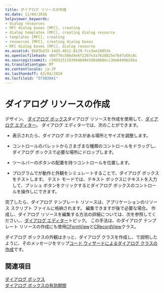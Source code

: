 ```yaml
---
title: ダイアログ リソースの作成
ms.date: 11/04/2016
helpviewer_keywords:
- dialog resources
- MFC dialog boxes [MFC], creating
- dialog templates [MFC], creating dialog resource
- templates [MFC], creating
- resources [MFC], creating dialog boxes
- MFC dialog boxes [MFC], dialog resource
ms.assetid: 0b83bd33-14d3-4611-8129-fccdae18053e
ms.openlocfilehash: d0df76c506d4e6f2267e3a7628825e7b47a56c8c
ms.sourcegitcommit: c3093251193944840e3d0a068ecc30e6449624ba
ms.translationtype: MT
ms.contentlocale: ja-JP
ms.lasthandoff: 03/04/2019
ms.locfileid: "57303041"
---
```

# <a name="creating-the-dialog-resource"></a>ダイアログ リソースの作成

デザイン、 [ ダイアログ ボックス](../mfc/dialog-boxes.md)ダイアログ リソースを作成を使用して、[ダイアログ エディター](../windows/dialog-editor.md)。 ダイアログ エディターでは、次のことができます。

- 表示されたら、ダイアログ ボックスがある場所とサイズを調整します。

- コントロールのパレットからさまざまな種類のコントロールをドラッグし、ダイアログ ボックスで必要な場所にドロップします。

- ツールバーのボタンの配置を持つコントロールを位置します。

- プログラムでが動作と外観をシミュレートすることで、ダイアログ ボックスをテストします。 テスト モードでは、テキスト ボックスにテキストを入力して、プッシュ ボタンをクリックするとダイアログ ボックスのコントロールを操作しにできます。

完了したら、ダイアログ テンプレート リソースは、アプリケーションのリソース スクリプト ファイルに格納されます。 編集できますが後で必要な場合。 作成し、ダイアログ リソースを編集する方法の詳細については、次を参照してください。、[ダイアログ エディター](../windows/dialog-editor.md)トピック。 この手法は、のダイアログ テンプレート リソースの作成にも使用[CFormView](../mfc/reference/cformview-class.md)と[CRecordView](../mfc/reference/crecordview-class.md)クラス。

ダイアログ ボックスの外観はきっと、ダイアログ クラスを作成し、で説明したように、そのメッセージをマップ[コード ウィザードによるダイアログ クラスの作成](../mfc/creating-a-dialog-class-with-code-wizards.md)です。

## <a name="see-also"></a>関連項目

[ダイアログ ボックス](../mfc/dialog-boxes.md)<br/>
[ダイアログ ボックスの有効期間](../mfc/life-cycle-of-a-dialog-box.md)

